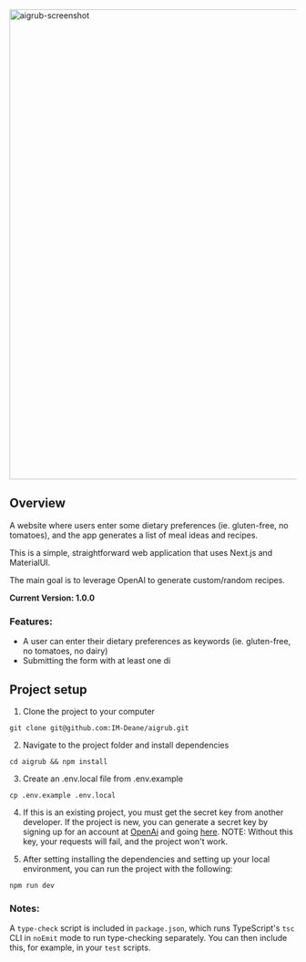 
<img width="824" alt="aigrub-screenshot" src="https://github.com/IM-Deane/aigrub/assets/59102133/3ce43d6c-05f0-483f-9ecf-6ad0501985c8">


## Overview

A website where users enter some dietary preferences (ie. gluten-free, no
tomatoes), and the app generates a list of meal ideas and recipes.

This is a simple, straightforward web application that uses Next.js and MaterialUI.

The main goal is to leverage OpenAI to generate custom/random recipes.

**Current Version: 1.0.0**

### Features:

- A user can enter their dietary preferences as keywords (ie.
  gluten-free, no tomatoes, no dairy)
- Submitting the form with at least one di

## Project setup

1. Clone the project to your computer

```
git clone git@github.com:IM-Deane/aigrub.git
```

2. Navigate to the project folder and install dependencies

```
cd aigrub && npm install
```

3. Create an .env.local file from .env.example

```
cp .env.example .env.local
```

4. If this is an existing project, you must get the secret key from
   another developer. If the project is new, you can generate a secret key by
   signing up for an account at [OpenAi](https://beta.openai.com/signup) and
   going [here](https://beta.openai.com/docs/quickstart/add-your-api-key). NOTE:
   Without this key, your requests will fail, and the project won't work.

5. After setting installing the dependencies and setting up your local
   environment, you can run the project with the following:

```
npm run dev
```

### Notes:

A `type-check` script is included in `package.json`, which runs TypeScript's
`tsc` CLI in `noEmit` mode to run type-checking separately. You can then include
this, for example, in your `test` scripts.

